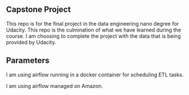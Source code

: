 ## Capstone Project

  This repo is for the final project in the data engineering nano degree for Udacity. This repo is the culmination of what we have learned during the course. I am choosing to complete the project with the data that is being provided by Udacity.

  ## Parameters

  I am using airflow running in a docker container for scheduling ETL tasks.

  I am using airflow managed on Amazon. 
